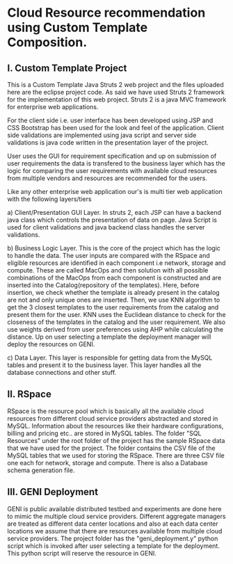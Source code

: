 # Cloud Resource recommendation using Custom Template Composition.

## I. Custom Template Project

This is a Custom Template Java Struts 2 web project and the files uploaded here are the eclipse project code. As said we have used Struts 2 framework for the implementation of this web project. Struts 2 is a java MVC framework for enterprise web applications.

For the client side i.e. user interface has been developed using JSP and CSS Bootstrap has been used for the look and feel of the application. Client side validations are implemented using java script and server side validations is java code written in the presentation layer of the project.

User uses the GUI for requirement specification and up on submission of user 
requirements the data is transfered to the business layer which has the logic for comparing the user requirements with available cloud resources from multiple vendors and resources are recommended for the users.

Like any other enterprise web application our's is multi tier web application with the  following layers/tiers

a) Client/Presentation GUI Layer. In struts 2, each JSP can have a backend java class which controls the presentation of  data on page. Java Script is used for client validations and java backend class handles the server validations.
	
b) Business Logic Layer. This is the core of the project which has the logic to handle the data. The user inputs are compared with the RSpace and eligible resources are identified in each component i.e network, storage and compute. These are called MacOps and then solution with all possible combinations of the MacOps from each component is constructed and are inserted into the Catalog(repository of the templates). Here, before insertion, we check whether the template is already present in the catalog are not and only unique ones are inserted. Then, we use KNN algorithm to get the 3 closest templates to the user requirements from the catalog and present them for the user. KNN uses the Euclidean distance to check for the closeness of the templates in the catalog and the user requirement. 
	We also use weights derived from user preferences using AHP while calculating the distance. Up on user selecting a template the deployment manager will deploy the resources on GENI.
	
c) Data Layer. This layer is responsible for getting data from the MySQL tables and present it to the business layer. This layer handles all the database connections and other stuff.

## II. RSpace
RSpace is the resource pool which is basically all the available cloud resources from different cloud service providers abstracted and stored in MySQL. Information about the resources like their hardware configurations, billing and pricing etc.. are stored in MySQL tables.
The folder "SQL Resources" under the root folder of the project has the sample RSpace data that we have used for the project. The folder contains the CSV file of the MySQL tables that we used for storing the RSpace. There are three CSV file one each for network, storage and compute. There is also a Database schema generation file.

## III. GENI Deployment
GENI is public available distributed testbed and experiments are done here to mimic the multiple cloud service providers. Different aggregate managers are treated as different data center locations and also at each data center locations we assume that there are resources available from multiple cloud service providers.
The project folder has the "geni_deployment.y" python script which is invoked after user selecting a template for the deployment. This python script will reserve the resource in GENI.
